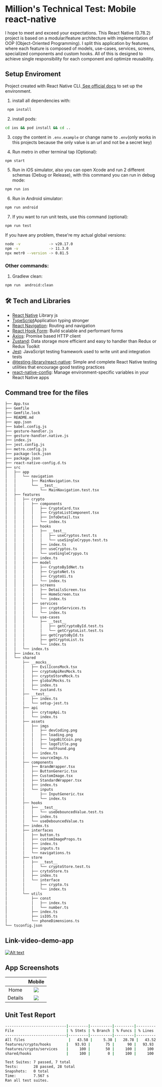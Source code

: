 # Million's Technical Test: Mobile react-native

I hope to meet and exceed your expectations. This React Native (0.78.2) project is based on a modular/feature architecture with implementation of OOP (Object-Oriented Programming). I split this application by features, where each feature is composed of models, use-cases, services, screens, specialized components and custom hooks. All of this is designed to achieve single responsibility for each component and optimize reusability.




## Setup Enviroment
Project created with React Native CLI.[ See official docs](https://reactnative.dev/docs/environment-setup) to set up the environment.

1. install all dependencies with:

```bash
 npm install
```

2. install pods:

```bash
cd ios && pod install && cd ..
```

3. copy the content in `.env.example` or change name to `.env`(only works in this projects because the only value is an url and not be a secret key)

4. Run metro in other terminal tap (Optional):

```bash
npm start
```

5. Run in iOS simulator, also you can open Xcode and run 2 different schemas (Debug or Release), with this command you can run in debug mode:

```bash
npm run ios
```

6. Run in Android simulator:

```bash
npm run android
```
7. If you want to run unit tests, use this command (optional):
```bash
npm run test
```

If you have any problem, these're my actual global versions:

```bash
node -v             -> v20.17.0
npm -v              -> 11.3.0
npx metr0 --version -> 0.81.5
```

### Other commands:

1. Gradlew clean:

```bash
npm run  android:clean
```

## 🛠 Tech and Libraries

- [React Native](https://reactnative.dev/) Library js
- [TypeScript](https://www.typescriptlang.org/)Application typing stronger
- [React Navigation](https://reactnavigation.org/): Routing and navigation
- [React Hook Form](https://react-hook-form.com/get-started): Build scalable and performant forms
- [Axios](https://github.com/axios/axios): Promise based HTTP client
- [Zustand](https://redux-toolkit.js.org/Í): Data storage more  efficient and easy to handler than Redux or Redux Toolkit
- [Jest](https://jestjs.io/): JavaScript testing framework used to write unit and integration tests
- [@testing-library/react-native](https://testing-library.com/docs/react-native-testing-library/intro/): Simple and complete React Native testing utilities that encourage good testing practices
- [react-native-config](https://github.com/luggit/react-native-config): Manage environment-specific variables in your React Native apps

## Command tree for the files
```bash
├── App.tsx
├── Gemfile
├── Gemfile.lock
├── README.md
├── app.json
├── babel.config.js
├── gesture-handler.js
├── gesture-handler.native.js
├── index.js
├── jest.config.js
├── metro.config.js
├── package-lock.json
├── package.json
├── react-native-config.d.ts
├── src
│   ├── app
│   │   └── navigation
│   │       ├── MainNavigation.tsx
│   │       └── __test__
│   │           └── MainNavigation.test.tsx
│   ├── features
│   │   ├── crypto
│   │   │   ├── components
│   │   │   │   ├── CryptoCard.tsx
│   │   │   │   ├── CryptoListComponent.tsx
│   │   │   │   ├── InfoDetail.tsx
│   │   │   │   └── index.ts
│   │   │   ├── hooks
│   │   │   │   ├── __test__
│   │   │   │   │   ├── useCryptos.test.ts
│   │   │   │   │   └── useSingleCrypyo.test.ts
│   │   │   │   ├── index.ts
│   │   │   │   ├── useCryptos.ts
│   │   │   │   └── useSingleCrypyo.ts
│   │   │   ├── index.ts
│   │   │   ├── model
│   │   │   │   ├── CryptoByIdNet.ts
│   │   │   │   ├── CryptoNet.ts
│   │   │   │   ├── CryptoUi.ts
│   │   │   │   └── index.ts
│   │   │   ├── screens
│   │   │   │   ├── DetailsScreen.tsx
│   │   │   │   ├── HomeScreen.tsx
│   │   │   │   └── index.ts
│   │   │   ├── services
│   │   │   │   ├── cryptoServices.ts
│   │   │   │   └── index.ts
│   │   │   └── use-cases
│   │   │       ├── __test__
│   │   │       │   ├── getCryptoById.test.ts
│   │   │       │   └── getCryptoList.test.ts
│   │   │       ├── getCryptoById.ts
│   │   │       ├── getCryptoList.ts
│   │   │       └── index.ts
│   │   └── index.ts
│   ├── index.ts
│   └── shared
│       ├── __mocks__
│       │   ├── EvilIconsMock.tsx
│       │   ├── cryptoApiResMock.ts
│       │   ├── cryptoStoreMock.ts
│       │   ├── globalMocks.ts
│       │   ├── index.ts
│       │   └── zustand.ts
│       ├── __test__
│       │   ├── index.ts
│       │   └── setup-jest.ts
│       ├── api
│       │   ├── crytopApi.ts
│       │   └── index.ts
│       ├── assets
│       │   ├── imgs
│       │   │   ├── devCoding.png
│       │   │   ├── loading.png
│       │   │   ├── logoBitCoin.png
│       │   │   ├── logoTitle.png
│       │   │   └── notFound.png
│       │   ├── index.ts
│       │   └── sourceImgs.ts
│       ├── components
│       │   ├── BrandWrapper.tsx
│       │   ├── ButtonGeneric.tsx
│       │   ├── CustomImage.tsx
│       │   ├── StandardWrapper.tsx
│       │   ├── index.ts
│       │   └── inputs
│       │       ├── InputGeneric.tsx
│       │       └── index.ts
│       ├── hooks
│       │   ├── __test__
│       │   │   └── useDebouncedValue.test.ts
│       │   ├── index.ts
│       │   └── useDebouncedValue.ts
│       ├── index.ts
│       ├── interfaces
│       │   ├── button.ts
│       │   ├── customImageProps.ts
│       │   ├── index.ts
│       │   ├── inputs.ts
│       │   └── navigations.ts
│       ├── store
│       │   ├── __test__
│       │   │   └── cryptoStore.test.ts
│       │   ├── crytoStore.ts
│       │   ├── index.ts
│       │   └── interface
│       │       ├── crypto.ts
│       │       └── index.ts
│       └── utils
│           ├── const
│           │   ├── index.ts
│           │   └── number.ts
│           ├── index.ts
│           ├── isIOS.ts
│           └── phoneDimensions.ts
└── tsconfig.json

```

## Link-video-demo-app

[![Alt text](https://img.youtube.com/vi/I49hxa-rmFQ/0.jpg)](https://youtu.be/I49hxa-rmFQ)

## App Screenshots


|                                 |                  Mobile                    |
| :------------------------------:| :-----------------------------------------:|
|               Home              |  ![](src/shared/assets/imgs/screen1.png)   |
|               Details           |  ![](src/shared/assets/imgs/screen2.png)   |


## Unit Test Report

```bash
----------------------------|---------|----------|---------|---------
File                        | % Stmts | % Branch | % Funcs | % Lines
----------------------------|---------|----------|---------|---------
All files                    |   43.58 |     5.38 |   28.78 |   43.52
features/crypto/hooks       |   93.93 |       75 |      90 |   93.93
features/crypto/services    |     100 |       50 |     100 |     100
shared/hooks                |     100 |        0 |     100 |     100

Test Suites: 7 passed, 7 total
Tests:       28 passed, 28 total
Snapshots:   0 total
Time:        7.567 s
Ran all test suites.
```
